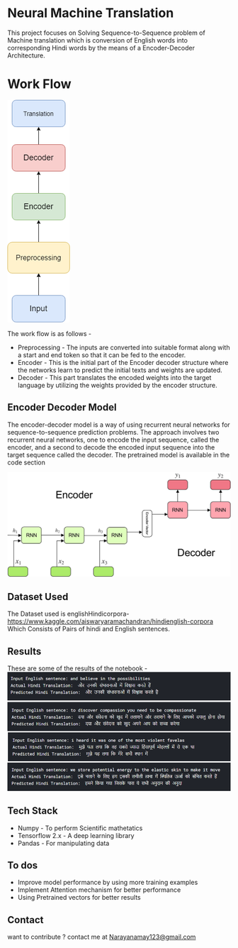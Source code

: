 ﻿# Neural Machine Translation 

This project focuses on Solving Sequence-to-Sequence problem of Machine translation which is conversion of English words into corresponding Hindi words by the means of a Encoder-Decoder Architecture.

# Work Flow

![image](https://github.com/gd1m3y/Neural-Machine-Translation/blob/master/NMT.png)

The work flow is as follows - 
* Preprocessing  - The inputs are converted into suitable format along with a  start and end token so that it can be fed to the encoder.
* Encoder - This is the initial part of the Encoder decoder structure where the networks learn to predict the initial texts and weights are updated.
* Decoder - This part translates the encoded weights into the target language by utilizing the weights provided by the encoder structure.

## Encoder Decoder Model
The encoder-decoder model is a way of using recurrent neural networks for sequence-to-sequence prediction problems.
The approach involves two recurrent neural networks, one to encode the input sequence, called the encoder, and a second to decode the encoded input sequence into the target sequence called the decoder.
The pretrained model is available in the code section

![img](https://github.com/gd1m3y/Neural-Machine-Translation/blob/master/1_1JcHGUU7rFgtXC_mydUA_Q.jpeg)

## Dataset Used
The Dataset used is englishHindicorpora-
https://www.kaggle.com/aiswaryaramachandran/hindienglish-corpora
Which Consists of Pairs of hindi and English sentences.

## Results 
These are some of the results of the notebook - 
![img](https://github.com/gd1m3y/Neural-Machine-Translation/blob/master/1.png)
![img](https://github.com/gd1m3y/Neural-Machine-Translation/blob/master/2.png)
![img](https://github.com/gd1m3y/Neural-Machine-Translation/blob/master/3.png)
![img](https://github.com/gd1m3y/Neural-Machine-Translation/blob/master/4.png)

## Tech Stack
* Numpy - To perform Scientific mathetatics 
* Tensorflow 2.x - A deep learning library 
* Pandas - For manipulating data
## To dos
* Improve model performance by using more training examples 
* Implement Attention mechanism for better performance
* Using Pretrained vectors for better results

## Contact
want to contribute ? contact me at Narayanamay123@gmail.com



